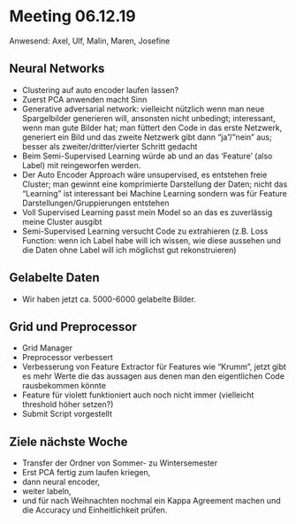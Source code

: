 # Meeting 06.12.19  
Anwesend: Axel, Ulf, Malin, Maren, Josefine  

## Neural Networks

-	Clustering auf auto encoder laufen lassen?
-	Zuerst PCA anwenden macht Sinn
-	Generative adversarial network: vielleicht nützlich wenn man neue Spargelbilder generieren will, ansonsten nicht unbedingt; interessant, wenn man gute Bilder hat; man füttert den Code in das erste Netzwerk, generiert ein Bild und das zweite Netzwerk gibt dann “ja”/”nein” aus; besser als zweiter/dritter/vierter Schritt gedacht
-	Beim Semi-Supervised Learning würde ab und an das ‘Feature’ (also Label) mit reingeworfen werden.
-	Der Auto Encoder Approach wäre unsupervised, es entstehen freie Cluster; man gewinnt eine komprimierte Darstellung der Daten; nicht das “Learning” ist interessant bei Machine Learning sondern was für Feature Darstellungen/Gruppierungen entstehen
-	Voll Supervised Learning passt mein Model so an das es zuverlässig meine Cluster ausgibt
-	Semi-Supervised Learning versucht Code zu extrahieren (z.B. Loss Function: wenn ich Label habe will ich wissen, wie diese aussehen und die Daten ohne Label will ich möglichst gut rekonstruieren)

## Gelabelte Daten

-	Wir haben jetzt ca. 5000-6000 gelabelte Bilder.

## Grid und Preprocessor

-	Grid Manager
-	Preprocessor verbessert
-	Verbesserung von Feature Extractor für Features wie “Krumm”, jetzt gibt es mehr Werte die das aussagen aus denen man den eigentlichen Code rausbekommen könnte
-	Feature für violett funktioniert auch noch nicht immer (vielleicht threshold höher setzen?)
-	Submit Script vorgestellt

## Ziele nächste Woche

-	Transfer der Ordner von Sommer- zu Wintersemester
-	Erst PCA fertig zum laufen kriegen,
-	dann neural encoder,
-	weiter labeln,
-	und für nach Weihnachten nochmal ein Kappa Agreement machen und die Accuracy und Einheitlichkeit prüfen.
